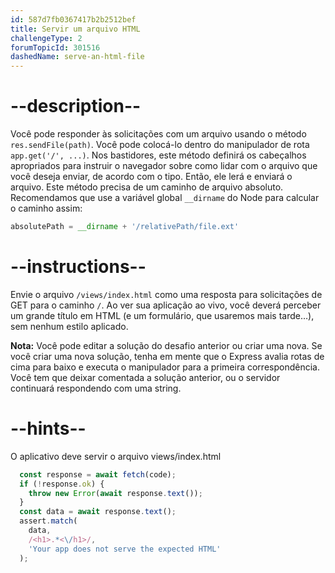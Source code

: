 ```yaml
---
id: 587d7fb0367417b2b2512bef
title: Servir um arquivo HTML
challengeType: 2
forumTopicId: 301516
dashedName: serve-an-html-file
---
```


# --description--

Você pode responder às solicitações com um arquivo usando o método `res.sendFile(path)`. Você pode colocá-lo dentro do manipulador de rota `app.get('/', ...)`. Nos bastidores, este método definirá os cabeçalhos apropriados para instruir o navegador sobre como lidar com o arquivo que você deseja enviar, de acordo com o tipo. Então, ele lerá e enviará o arquivo. Este método precisa de um caminho de arquivo absoluto. Recomendamos que use a variável global `__dirname` do Node para calcular o caminho assim:

```js
absolutePath = __dirname + '/relativePath/file.ext'
```

# --instructions--

Envie o arquivo `/views/index.html` como uma resposta para solicitações de GET para o caminho `/`. Ao ver sua aplicação ao vivo, você deverá perceber um grande título em HTML (e um formulário, que usaremos mais tarde…), sem nenhum estilo aplicado.

**Nota:** Você pode editar a solução do desafio anterior ou criar uma nova. Se você criar uma nova solução, tenha em mente que o Express avalia rotas de cima para baixo e executa o manipulador para a primeira correspondência. Você tem que deixar comentada a solução anterior, ou o servidor continuará respondendo com uma string.

# --hints--

O aplicativo deve servir o arquivo views/index.html

```js
  const response = await fetch(code);
  if (!response.ok) {
    throw new Error(await response.text());
  }
  const data = await response.text();
  assert.match(
    data,
    /<h1>.*<\/h1>/,
    'Your app does not serve the expected HTML'
  );
```


